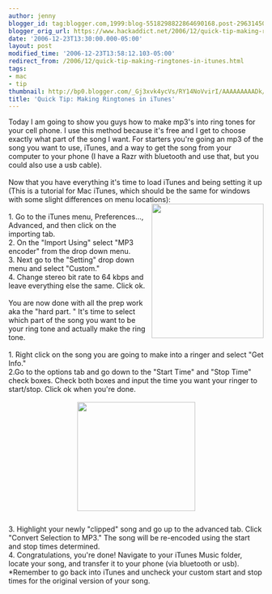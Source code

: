 ```yaml
---
author: jenny
blogger_id: tag:blogger.com,1999:blog-5518298822864690168.post-2963145021226578777
blogger_orig_url: https://www.hackaddict.net/2006/12/quick-tip-making-ringtones-in-itunes.html
date: '2006-12-23T13:30:00.000-05:00'
layout: post
modified_time: '2006-12-23T13:58:12.103-05:00'
redirect_from: /2006/12/quick-tip-making-ringtones-in-itunes.html
tags:
- mac
- tip
thumbnail: http://bp0.blogger.com/_Gj3xvk4ycVs/RY14NoVvirI/AAAAAAAAADk/_1U77JV2L-U/s72-c/itunes.jpg
title: 'Quick Tip: Making Ringtones in iTunes'
---
```


Today I am going to show you guys how to make mp3's into ring tones for your cell phone.  I use this method because it's free and I get to choose exactly what part of the song I want.  For starters you're going an mp3 of the song you want to use, iTunes, and a way to get the song from your computer to your phone (I have a Razr with bluetooth and use that, but you could also use a usb cable).<br /><br />Now that you have everything it's time to load iTunes and being setting it up (This is a tutorial for Mac iTunes, which should be the same for windows with some slight differences on menu locations):<br /><a onblur="try {parent.deselectBloggerImageGracefully();} catch(e) {}" href="http://bp0.blogger.com/_Gj3xvk4ycVs/RY14NoVvirI/AAAAAAAAADk/_1U77JV2L-U/s1600-h/itunes.jpg"><img style="margin: 0pt 0pt 10px 10px; float: right; cursor: pointer; width: 221px; height: 265px;" src="http://bp0.blogger.com/_Gj3xvk4ycVs/RY14NoVvirI/AAAAAAAAADk/_1U77JV2L-U/s320/itunes.jpg" alt="" id="BLOGGER_PHOTO_ID_5011794135895476914" border="0" /></a><br />1. Go to the iTunes menu, Preferences..., Advanced, and then click on the importing tab.<br />2. On the "Import Using" select "MP3 encoder" from the drop down menu.<br />3. Next go to the "Setting" drop down menu and select "Custom."<br />4. Change stereo bit rate to 64 kbps and leave everything else the same.  Click ok.<br /><br />You are now done with all the prep work aka the "hard part.  " It's time to select which part of the song you want to be your ring tone and actually make the ring tone.<br /><br />1. Right click on the song you are going to make into a ringer and select "Get Info."<br />2.Go to the options tab and go down to the "Start Time" and "Stop Time" check boxes.  Check both boxes and input the time you want your ringer to start/stop.  Click ok when you're done.<br /><br /><a onblur="try {parent.deselectBloggerImageGracefully();} catch(e) {}" href="http://bp0.blogger.com/_Gj3xvk4ycVs/RY16HoVvisI/AAAAAAAAADs/QXxByxt0uCM/s1600-h/song.jpg"><img style="margin: 0px auto 10px; display: block; text-align: center; cursor: pointer; width: 233px; height: 215px;" src="http://bp0.blogger.com/_Gj3xvk4ycVs/RY16HoVvisI/AAAAAAAAADs/QXxByxt0uCM/s320/song.jpg" alt="" id="BLOGGER_PHOTO_ID_5011796231839517378" border="0" /></a><br />3.  Highlight your newly "clipped" song and go up to the advanced tab.  Click "Convert Selection to MP3."  The song will be re-encoded using the start and stop times determined.<br />4. Congratulations, you're done!  Navigate to your iTunes Music folder, locate your song, and transfer it to your phone (via bluetooth or usb).<br />*Remember to go back into iTunes and uncheck your custom start and stop times for the original version of your song.